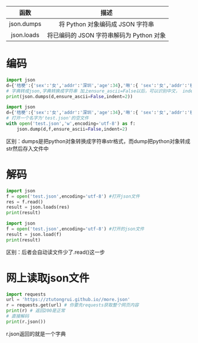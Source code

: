|    函数    |                   描述                   |
| :--------: | :--------------------------------------: |
| json.dumps |     将 Python 对象编码成 JSON 字符串     |
| json.loads | 将已编码的 JSON 字符串解码为 Python 对象 |

# 编码

```python
import json                                                                                         
d={'桔梗':{'sex':'女','addr':'深圳','age':34},'啾':{ 'sex':'女','addr':'杭州'},}   
# 字典转成json,字典转换成字符串 加上ensure_ascii=False以后，可以识别中文， indent=2是间隔2个空格显示
print(json.dumps(d,ensure_ascii=False,indent=2))
```

```python
import json                                                                                         
d={'桔梗':{'sex':'女','addr':'深圳','age':34},'啾':{ 'sex':'女','addr':'杭州'},}   
# 打开一个名字为'test.json'的空文件
with open('test.json','w',encoding='utf-8') as f:   
    json.dump(d,f,ensure_ascii=False,indent=2)
```

区别：dumps是把python对象转换成字符串str格式，而dump把python对象转成str然后存入文件中

# 解码

```python
import json
f = open('test.json',encoding='utf-8') #打开json文件
res = f.read()
result = json.loads(res)
print(result)
```

```python
import json
f = open('test.json',encoding='utf-8') #打开的json文件
result = json.load(f)
print(result)
```

区别：后者会自动读文件少了.read()这一步

# 网上读取json文件

```python
import requests
url = 'https://ztutongrui.github.io//more.json'
r = requests.get(url) # 你要先requests获取整个网页内容
print(r) # 返回200是正常
# 直接解码
print(r.json())
```

r.json返回的就是一个字典